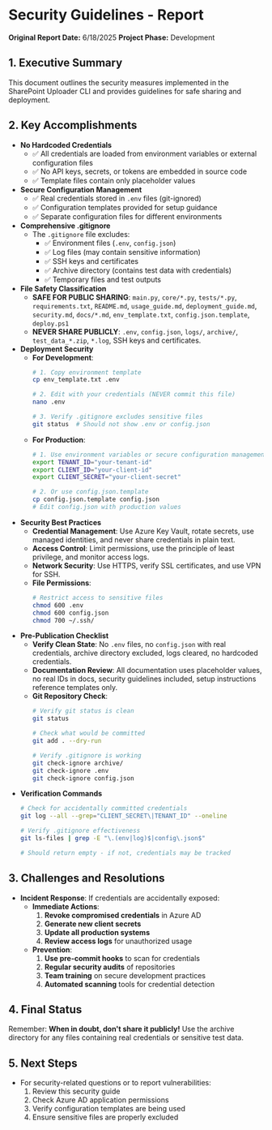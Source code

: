 # Security Guidelines - Report

**Original Report Date:** 6/18/2025
**Project Phase:** Development

## 1. Executive Summary

This document outlines the security measures implemented in the SharePoint Uploader CLI and provides guidelines for safe sharing and deployment.

## 2. Key Accomplishments

*   **No Hardcoded Credentials**
    *   ✅ All credentials are loaded from environment variables or external configuration files
    *   ✅ No API keys, secrets, or tokens are embedded in source code
    *   ✅ Template files contain only placeholder values
*   **Secure Configuration Management**
    *   ✅ Real credentials stored in `.env` files (git-ignored)
    *   ✅ Configuration templates provided for setup guidance
    *   ✅ Separate configuration files for different environments
*   **Comprehensive .gitignore**
    *   The `.gitignore` file excludes:
        *   ✅ Environment files (`.env`, `config.json`)
        *   ✅ Log files (may contain sensitive information)
        *   ✅ SSH keys and certificates
        *   ✅ Archive directory (contains test data with credentials)
        *   ✅ Temporary files and test outputs
*   **File Safety Classification**
    *   **SAFE FOR PUBLIC SHARING**: `main.py`, `core/*.py`, `tests/*.py`, `requirements.txt`, `README.md`, `usage_guide.md`, `deployment_guide.md`, `security.md`, `docs/*.md`, `env_template.txt`, `config.json.template`, `deploy.ps1`
    *   **NEVER SHARE PUBLICLY**: `.env`, `config.json`, `logs/`, `archive/`, `test_data_*.zip`, `*.log`, SSH keys and certificates.
*   **Deployment Security**
    *   **For Development**: 
        ```bash
        # 1. Copy environment template
        cp env_template.txt .env
        
        # 2. Edit with your credentials (NEVER commit this file)
        nano .env
        
        # 3. Verify .gitignore excludes sensitive files
        git status  # Should not show .env or config.json
        ```
    *   **For Production**:
        ```bash
        # 1. Use environment variables or secure configuration management
        export TENANT_ID="your-tenant-id"
        export CLIENT_ID="your-client-id"
        export CLIENT_SECRET="your-client-secret"
        
        # 2. Or use config.json.template
        cp config.json.template config.json
        # Edit config.json with production values
        ```
*   **Security Best Practices**
    *   **Credential Management**: Use Azure Key Vault, rotate secrets, use managed identities, and never share credentials in plain text.
    *   **Access Control**: Limit permissions, use the principle of least privilege, and monitor access logs.
    *   **Network Security**: Use HTTPS, verify SSL certificates, and use VPN for SSH.
    *   **File Permissions**: 
        ```bash
        # Restrict access to sensitive files
        chmod 600 .env
        chmod 600 config.json
        chmod 700 ~/.ssh/
        ```
*   **Pre-Publication Checklist**
    *   **Verify Clean State**: No `.env` files, no `config.json` with real credentials, archive directory excluded, logs cleared, no hardcoded credentials.
    *   **Documentation Review**: All documentation uses placeholder values, no real IDs in docs, security guidelines included, setup instructions reference templates only.
    *   **Git Repository Check**:
        ```bash
        # Verify git status is clean
        git status
        
        # Check what would be committed
        git add . --dry-run
        
        # Verify .gitignore is working
        git check-ignore archive/
        git check-ignore .env
        git check-ignore config.json
        ```
*   **Verification Commands**
    ```bash
    # Check for accidentally committed credentials
    git log --all --grep="CLIENT_SECRET\|TENANT_ID" --oneline
    
    # Verify .gitignore effectiveness
    git ls-files | grep -E "\.(env|log)$|config\.json$"
    
    # Should return empty - if not, credentials may be tracked
    ```

## 3. Challenges and Resolutions

*   **Incident Response**: If credentials are accidentally exposed:
    *   **Immediate Actions**:
        1.  **Revoke compromised credentials** in Azure AD
        2.  **Generate new client secrets**
        3.  **Update all production systems**
        4.  **Review access logs** for unauthorized usage
    *   **Prevention**:
        1.  **Use pre-commit hooks** to scan for credentials
        2.  **Regular security audits** of repositories
        3.  **Team training** on secure development practices
        4.  **Automated scanning** tools for credential detection

## 4. Final Status

Remember: **When in doubt, don't share it publicly!** Use the archive directory for any files containing real credentials or sensitive test data.

## 5. Next Steps

*   For security-related questions or to report vulnerabilities:
    1.  Review this security guide
    2.  Check Azure AD application permissions
    3.  Verify configuration templates are being used
    4.  Ensure sensitive files are properly excluded